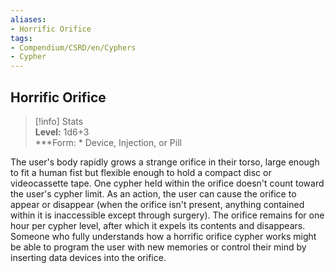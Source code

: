 ```yaml
---
aliases:
- Horrific Orifice
tags:
- Compendium/CSRD/en/Cyphers
- Cypher
---
```


  
## Horrific Orifice  
>[!info] Stats  
> **Level:** 1d6+3  
> ***Form: * Device, Injection, or Pill
  
The user's body rapidly grows a strange orifice in their torso, large enough to fit a human fist but flexible enough to hold a compact disc or videocassette tape. One cypher held within the orifice doesn't count toward the user's cypher limit. As an action, the user can cause the orifice to appear or disappear (when the orifice isn't present, anything contained within it is inaccessible except through surgery). The orifice remains for one hour per cypher level, after which it expels its contents and disappears. Someone who fully understands how a horrific orifice cypher works might be able to program the user with new memories or control their mind by inserting data devices into the orifice.